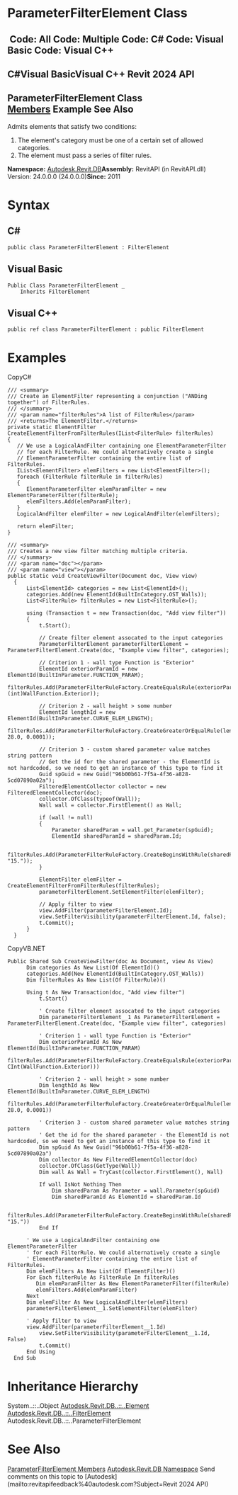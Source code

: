 # ParameterFilterElement Class

﻿
 Code: All Code: Multiple Code: C# Code: Visual Basic Code: Visual C++   
---  
C#Visual BasicVisual C++
Revit 2024 API  
---  
ParameterFilterElement Class  
[Members](e8cb5c2b-b8ca-cbbf-819b-6956e0fd0760.md "ParameterFilterElement Members") Example See Also  
---  
Admits elements that satisfy two conditions: 
  1. The element's category must be one of a certain set of allowed categories.
  2. The element must pass a series of filter rules.

**Namespace:** [Autodesk.Revit.DB](87546ba7-461b-c646-cbb1-2cb8f5bff8b2.md "Autodesk.Revit.DB Namespace")**Assembly:** RevitAPI (in RevitAPI.dll) Version: 24.0.0.0 (24.0.0.0)**Since:** 2011 
# Syntax
C#  
---  
```text
public class ParameterFilterElement : FilterElement
```
  
Visual Basic  
---  
```text
Public Class ParameterFilterElement _
	Inherits FilterElement
```
  
Visual C++  
---  
```text
public ref class ParameterFilterElement : public FilterElement
```
  
# Examples
CopyC#
```text
/// <summary>
/// Create an ElementFilter representing a conjunction ("ANDing together") of FilterRules.
/// </summary>
/// <param name="filterRules">A list of FilterRules</param>
/// <returns>The ElementFilter.</returns>
private static ElementFilter CreateElementFilterFromFilterRules(IList<FilterRule> filterRules)
{
   // We use a LogicalAndFilter containing one ElementParameterFilter
   // for each FilterRule. We could alternatively create a single
   // ElementParameterFilter containing the entire list of FilterRules.
   IList<ElementFilter> elemFilters = new List<ElementFilter>();
   foreach (FilterRule filterRule in filterRules)
   {
      ElementParameterFilter elemParamFilter = new ElementParameterFilter(filterRule);
      elemFilters.Add(elemParamFilter);
   }
   LogicalAndFilter elemFilter = new LogicalAndFilter(elemFilters);

   return elemFilter;
} 

/// <summary>
/// Creates a new view filter matching multiple criteria.
/// </summary>
/// <param name="doc"></param>
/// <param name="view"></param>
public static void CreateViewFilter(Document doc, View view)
  {
      List<ElementId> categories = new List<ElementId>();
      categories.Add(new ElementId(BuiltInCategory.OST_Walls));
      List<FilterRule> filterRules = new List<FilterRule>();

      using (Transaction t = new Transaction(doc, "Add view filter"))
      {
          t.Start();

          // Create filter element assocated to the input categories
          ParameterFilterElement parameterFilterElement = ParameterFilterElement.Create(doc, "Example view filter", categories);

          // Criterion 1 - wall type Function is "Exterior"
          ElementId exteriorParamId = new ElementId(BuiltInParameter.FUNCTION_PARAM);
          filterRules.Add(ParameterFilterRuleFactory.CreateEqualsRule(exteriorParamId, (int)WallFunction.Exterior));

          // Criterion 2 - wall height > some number
          ElementId lengthId = new ElementId(BuiltInParameter.CURVE_ELEM_LENGTH);
          filterRules.Add(ParameterFilterRuleFactory.CreateGreaterOrEqualRule(lengthId, 28.0, 0.0001));

          // Criterion 3 - custom shared parameter value matches string pattern
          // Get the id for the shared parameter - the ElementId is not hardcoded, so we need to get an instance of this type to find it
          Guid spGuid = new Guid("96b00b61-7f5a-4f36-a828-5cd07890a02a");
          FilteredElementCollector collector = new FilteredElementCollector(doc);
          collector.OfClass(typeof(Wall));
          Wall wall = collector.FirstElement() as Wall;

          if (wall != null)
          {
              Parameter sharedParam = wall.get_Parameter(spGuid);
              ElementId sharedParamId = sharedParam.Id;

              filterRules.Add(ParameterFilterRuleFactory.CreateBeginsWithRule(sharedParamId, "15."));
          }

          ElementFilter elemFilter = CreateElementFilterFromFilterRules(filterRules);
          parameterFilterElement.SetElementFilter(elemFilter);

          // Apply filter to view
          view.AddFilter(parameterFilterElement.Id);
          view.SetFilterVisibility(parameterFilterElement.Id, false);
          t.Commit();
      }
  }
```

CopyVB.NET
```text
Public Shared Sub CreateViewFilter(doc As Document, view As View)
      Dim categories As New List(Of ElementId)()
      categories.Add(New ElementId(BuiltInCategory.OST_Walls))
      Dim filterRules As New List(Of FilterRule)()

      Using t As New Transaction(doc, "Add view filter")
          t.Start()

          ' Create filter element assocated to the input categories
          Dim parameterFilterElement__1 As ParameterFilterElement = ParameterFilterElement.Create(doc, "Example view filter", categories)

          ' Criterion 1 - wall type Function is "Exterior"
          Dim exteriorParamId As New ElementId(BuiltInParameter.FUNCTION_PARAM)
          filterRules.Add(ParameterFilterRuleFactory.CreateEqualsRule(exteriorParamId, CInt(WallFunction.Exterior)))

          ' Criterion 2 - wall height > some number
          Dim lengthId As New ElementId(BuiltInParameter.CURVE_ELEM_LENGTH)
          filterRules.Add(ParameterFilterRuleFactory.CreateGreaterOrEqualRule(lengthId, 28.0, 0.0001))

          ' Criterion 3 - custom shared parameter value matches string pattern
          ' Get the id for the shared parameter - the ElementId is not hardcoded, so we need to get an instance of this type to find it
          Dim spGuid As New Guid("96b00b61-7f5a-4f36-a828-5cd07890a02a")
          Dim collector As New FilteredElementCollector(doc)
          collector.OfClass(GetType(Wall))
          Dim wall As Wall = TryCast(collector.FirstElement(), Wall)

          If wall IsNot Nothing Then
              Dim sharedParam As Parameter = wall.Parameter(spGuid)
              Dim sharedParamId As ElementId = sharedParam.Id

              filterRules.Add(ParameterFilterRuleFactory.CreateBeginsWithRule(sharedParamId, "15."))
          End If

      ' We use a LogicalAndFilter containing one ElementParameterFilter
      ' for each FilterRule. We could alternatively create a single
      ' ElementParameterFilter containing the entire list of FilterRules.
      Dim elemFilters As New List(Of ElementFilter)()
      For Each filterRule As FilterRule In filterRules
         Dim elemParamFilter As New ElementParameterFilter(filterRule)
         elemFilters.Add(elemParamFilter)
      Next
      Dim elemFilter As New LogicalAndFilter(elemFilters)
      parameterFilterElement__1.SetElementFilter(elemFilter)

      ' Apply filter to view
      view.AddFilter(parameterFilterElement__1.Id)
          view.SetFilterVisibility(parameterFilterElement__1.Id, False)
          t.Commit()
      End Using
  End Sub
```

# Inheritance Hierarchy
System..::..Object [Autodesk.Revit.DB..::..Element](eb16114f-69ea-f4de-0d0d-f7388b105a16.md "Element Class") [Autodesk.Revit.DB..::..FilterElement](909615cd-8abd-044a-cff2-f21fd95b8ee7.md "FilterElement Class") Autodesk.Revit.DB..::..ParameterFilterElement
# See Also
[ParameterFilterElement Members](e8cb5c2b-b8ca-cbbf-819b-6956e0fd0760.md "ParameterFilterElement Members")
[Autodesk.Revit.DB Namespace](87546ba7-461b-c646-cbb1-2cb8f5bff8b2.md "Autodesk.Revit.DB Namespace")
Send comments on this topic to [Autodesk](mailto:revitapifeedback%40autodesk.com?Subject=Revit 2024 API)